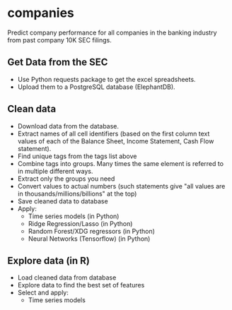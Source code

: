 # companies
Predict company performance for all companies in the banking industry from past company 10K SEC filings.

## Get Data from the SEC
  - Use Python requests package to get the excel spreadsheets.
  - Upload them to a PostgreSQL database (ElephantDB).

## Clean data
  - Download data from the database.
  - Extract names of all cell identifiers (based on the first column text values of each of the Balance Sheet, Income Statement, Cash Flow statement).
  - Find unique tags from the tags list above
  - Combine tags into groups. Many times the same element is referred to in multiple different ways.
  - Extract only the groups you need
  - Convert values to actual numbers (such statements give "all values are in thousands/millions/billions" at the top)
  - Save cleaned data to database
  - Apply:
    - Time series models (in Python)
    - Ridge Regression/Lasso (in Python)
    - Random Forest/XDG regressors (in Python)
    - Neural Networks (Tensorflow) (in Python)
  
 ## Explore data (in R)
  - Load cleaned data from database
  - Explore data to find the best set of features
  - Select and apply:
    - Time series models
